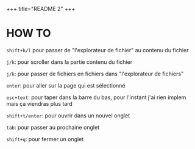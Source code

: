 +++
title="README 2"
+++

# HOW TO

`shift+h/l` pour passer de "l'explorateur de fichier" au contenu du fichier

`j/k`: pour scroller dans la partie contenu du fichier

`j/k`: pour passer de fichiers en fichiers dans "l'explorateur de fichiers"

`enter`: pour aller sur la page qui est sélectionné

`esc+text`: pour taper dans la barre du bas, pour l'instant j'ai rien implem mais ça viendras plus tard

`shift+t/enter`: pour ouvrir dans un nouvel onglet

`tab`: pour passer au prochaine onglet

`shift+q`: pour fermer un onglet

